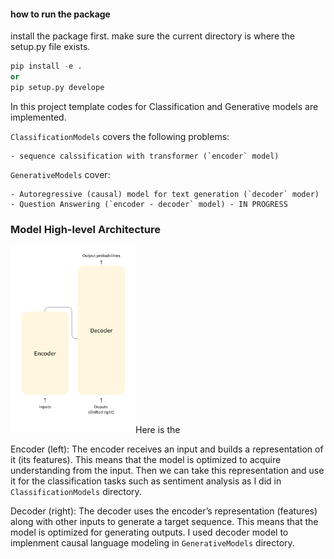 #### how to run the package

install the package first. make sure the current directory is where the setup.py file exists.

```python
pip install -e . 
or
pip setup.py develope
```

In this project template codes for Classification and Generative models are implemented. 

`ClassificationModels` covers the following problems:

    - sequence calssification with transformer (`encoder` model)

`GenerativeModels` cover:

    - Autoregressive (causal) model for text generation (`decoder` moder)
    - Question Answering (`encoder - decoder` model) - IN PROGRESS


### Model High-level Architecture
<img src="./assets/encoderdecoder.png"  width="200" height="300">Here is the 

Encoder (left): The encoder receives an input and builds a representation of it (its features). This means that the model is optimized to acquire understanding from the input. Then we can take this representation and use it for the classification tasks such as sentiment analysis as I did in `ClassificationModels` directory. 

Decoder (right): The decoder uses the encoder’s representation (features) along with other inputs to generate a target sequence. This means that the model is optimized for generating outputs. I used decoder model to implenment causal language modeling in `GenerativeModels` directory. 





